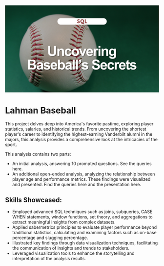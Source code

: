 ![ ](cover_lahman.png)

# Lahman Baseball

This project delves deep into America's favorite pastime, exploring player statistics, salaries, and historical trends. From uncovering the shortest player's career to identifying the highest-earning Vanderbilt alumni in the majors, this analysis provides a comprehensive look at the intricacies of the sport.

This analysis contains two parts:
* An initial analysis, answering 10 prompted questions. See the queries here.
* An additional open-ended analysis, analyzing the relationship between player age and performance metrics. These findings were visualized and presented. Find the queries here and the presentation here.

## Skills Showcased:
* Employed advanced SQL techniques such as joins, subqueries, CASE WHEN statements, window functions, set theory, and aggregations to extract meaningful insights from complex datasets.
* Applied sabermetrics principles to evaluate player performance beyond traditional statistics, calculating and examining factors such as on-base percentage and slugging percentage.
* Illustrated key findings through data visualization techniques, facilitating the communication of insights and trends to stakeholders.
* Leveraged visualization tools to enhance the storytelling and interpretation of the analysis results.
